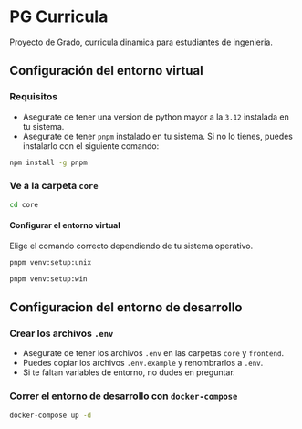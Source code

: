 ﻿# PG Curricula

Proyecto de Grado, curricula dinamica para estudiantes de ingenieria.

## Configuración del entorno virtual

### Requisitos

- Asegurate de tener una version de python mayor a la `3.12` instalada en tu sistema.
- Asegurate de tener `pnpm` instalado en tu sistema. Si no lo tienes, puedes instalarlo con el siguiente comando:

```bash
npm install -g pnpm
```

### Ve a la carpeta `core`

```bash
cd core
```

#### Configurar el entorno virtual

Elige el comando correcto dependiendo de tu sistema operativo.

```bash
pnpm venv:setup:unix
```

```bash
pnpm venv:setup:win
```

## Configuracion del entorno de desarrollo

### Crear los archivos `.env`

- Asegurate de tener los archivos `.env` en las carpetas `core` y `frontend`.
- Puedes copiar los archivos `.env.example` y renombrarlos a `.env`.
- Si te faltan variables de entorno, no dudes en preguntar.

### Correr el entorno de desarrollo con `docker-compose`

```bash
docker-compose up -d
```
